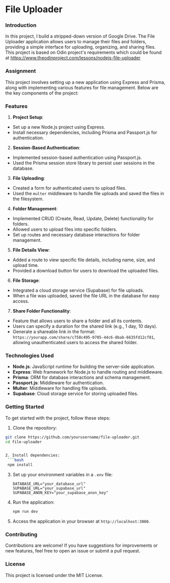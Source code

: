 # File Uploader

### Introduction

In this project, I build a stripped-down version of Google Drive. The File Uploader application allows users to manage their files and folders, providing a simple interface for uploading, organizing, and sharing files. This project is based on Odin project's requirements which could be found at https://www.theodinproject.com/lessons/nodejs-file-uploader

### Assignment

This project involves setting up a new application using Express and Prisma, along with implementing various features for file management. Below are the key components of the project:

### Features

1. **Project Setup**:
  - Set up a new Node.js project using Express.
  - Install necessary dependencies, including Prisma and Passport.js for authentication.

2. **Session-Based Authentication**:
  - Implemented session-based authentication using Passport.js.
  - Used the Prisma session store library to persist user sessions in the database.

3. **File Uploading**:
  - Created a form for authenticated users to upload files.
  - Used the `multer` middleware to handle file uploads and saved the files in the filesystem.

4. **Folder Management**:
  - Implemented CRUD (Create, Read, Update, Delete) functionality for folders.
  - Allowed users to upload files into specific folders.
  - Set up routes and necessary database interactions for folder management.

5. **File Details View**:
  - Added a route to view specific file details, including name, size, and upload time.
  - Provided a download button for users to download the uploaded files.

6. **File Storage**:
  - Integrated a cloud storage service (Supabase) for file uploads.
  - When a file was uploaded, saved the file URL in the database for easy access.

7. **Share Folder Functionality**:
 - Feature that allows users to share a folder and all its contents.
 - Users can specify a duration for the shared link (e.g., 1 day, 10 days).
 - Generate a shareable link in the format: `https://yourapp.com/share/c758c495-0705-44c6-8bab-6635fd12cf81`, allowing unauthenticated users to access the shared folder.

### Technologies Used

- **Node.js**: JavaScript runtime for building the server-side application.
- **Express**: Web framework for Node.js to handle routing and middleware.
- **Prisma**: ORM for database interactions and schema management.
- **Passport.js**: Middleware for authentication.
- **Multer**: Middleware for handling file uploads.
- **Supabase**: Cloud storage service for storing uploaded files.

### Getting Started

To get started with the project, follow these steps:

1. Clone the repository:
  ```bash
  git clone https://github.com/yourusername/file-uploader.git
  cd file-uploader


2. Install dependencies:
   ```bash
   npm install
   ```

3. Set up your environment variables in a `.env` file:
   ```plaintext
   DATABASE_URL="your_database_url"
   SUPABASE_URL="your_supabase_url"
   SUPABASE_ANON_KEY="your_supabase_anon_key"
   ```

4. Run the application:
   ```bash
   npm run dev
   ```

5. Access the application in your browser at `http://localhost:3000`.

### Contributing
Contributions are welcome! If you have suggestions for improvements or new features, feel free to open an issue or submit a pull request.

### License
This project is licensed under the MIT License.
